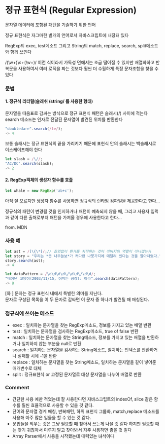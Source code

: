 # 정규 표현식 (Regular Expression)
문자열 데이터에 포함된 패턴을 기술하기 위한 언어

정규 표현식은 자그마한 별개의 언어로서 자바스크립트에 내장돼 있다

RegExp의 exec, test메소드 그리고 String의 match, replace, search, split메소드와 함께 쓰인다

/(\w+)\s+(\w+)/ 이런 식이라서 가독성 면에서는 조금 떨어질 수 있지만 배열화하고 반복문을 사용하여서 여러 로직을 짜는 것보다 훨씬 더 수월하게 특정 문자조합을 찾을 수 있다    

### 문법

#### 1. 정규식 리터럴(슬래쉬 /string/ 를 사용한 형태)

문자열을 따옴표로 감싸는 방식으로 정규 표현식 패턴은
슬래시(/) 사이에 적는다
search 메소드는 인자로 전달된 문자열이 발견된 위치를 반환한다  
```js
"doubledare".search(/le/);
-> 4
```
보통 슬래시는 정규 표현식의 끝을 가리키기 때문에 표현식 안의 슬래시는 백슬래시로  
이스케이프해야 한다
```js
let slash = /\//;
"AC/DC".search(slash);
-> 2
```
#### 2. RegExp객체의 생성자 함수를 호출

```js
let whale = new RegExp('ab+c');
```

아직 잘 모르지만 생성자 함수를 사용하면 정규식의 런타임 컴파일을 제공한다고 한다...

정규식의 패턴이 변경될 것을 인지하거나 패턴이 예측되지 않을 때, 그리고 사용자 입력과 같이 다른 출처로부터 패턴을 가져올 경우에 사용한다고 한다...

from. MDN

### 사용 예

```js
let ast = /[\{\*]/;// 끊임없이 뭔가를 지적하는 것이 아버지의 역할이 아니겠는가
let story = "우리는 *큰 나무늘보*가 커다란 나뭇가지에 매달려 있다는 것을 알아차렸다.";
story.search(ast);
-> 4

let dataPattern = /\d\d\d\d\/\d\d\/\d\d/;
"태어난 고양이(2003/11/15, 어미는 금강): 아라".search(dataPattern);
-> 8
```
[와 ] 문자는 정규 표현식 내에서 특별한 의미를 지닌다.  
문자로 구성된 목록을 이 두 문자로 감싸면 이 문자 중 하나가 발견될 때 매칭된다.  



### 정규식에 쓰이는 메소드

- exec : 일치하는 문자열을 찾는 RegExp메소드, 정보를 가지고 있는 배열 반환
- test : 일치하는 문자열을 검사하는 RegExp메소드, true of false 반환
- match : 일치하는 문자열을 찾는 String메소드, 정보를 가지고 있는 배열을 반환하거나 일치하지 않는 부분을 null로 반환
- search : 일치하는 문자열을 검사하는 String메소드, 일치하는 인덱스를 반환하거나 실패할 시에 -1을 반환
- replace : 일치하는 문자열을 찾는 String메소드, 일치하는 문자열을 같이 넣어준 매개변수로 대체
- split : 정규표현식 or 고정된 문자열로 대상 문자열을 나누어 배열로 반환

### Comment

- 간단한 사용 예만 적었는데 잘 사용한다면 자바스크립트의 indexOf, slice 같은 함수를 훨씬 효율적으로 사용할 수 있을 것 같다.
- 단어와 문자열 경계 매칭, 반복패턴, 하위 표현식 그룹화, match,replace 메소드를 사용해  아주 많은 일들을 할 수 있는 것 같다.
- 문법들을 외우는 것은 그냥 필요할 때 찾아서 쓰는게 나을 것 같다 하지만 필요할 때는 찾기 귀찮아서 미루지 말고 찾아봐서 자주 사용하면 좋을 것 같다
- Array Parser에서 사용을 시작했는데 매력있는 녀석이다